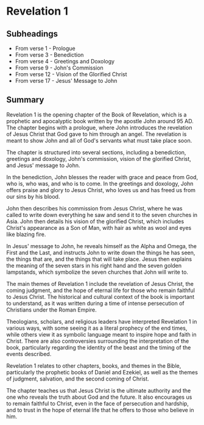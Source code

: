 # Revelation 1

## Subheadings

* From verse 1 - Prologue
* From verse 3 - Benediction
* From verse 4 - Greetings and Doxology
* From verse 9 - John's Commission
* From verse 12 - Vision of the Glorified Christ
* From verse 17 - Jesus' Message to John

## Summary

Revelation 1 is the opening chapter of the Book of Revelation, which is a prophetic and apocalyptic book written by the apostle John around 95 AD. The chapter begins with a prologue, where John introduces the revelation of Jesus Christ that God gave to him through an angel. The revelation is meant to show John and all of God's servants what must take place soon.

The chapter is structured into several sections, including a benediction, greetings and doxology, John's commission, vision of the glorified Christ, and Jesus' message to John.

In the benediction, John blesses the reader with grace and peace from God, who is, who was, and who is to come. In the greetings and doxology, John offers praise and glory to Jesus Christ, who loves us and has freed us from our sins by his blood.

John then describes his commission from Jesus Christ, where he was called to write down everything he saw and send it to the seven churches in Asia. John then details his vision of the glorified Christ, which includes Christ's appearance as a Son of Man, with hair as white as wool and eyes like blazing fire.

In Jesus' message to John, he reveals himself as the Alpha and Omega, the First and the Last, and instructs John to write down the things he has seen, the things that are, and the things that will take place. Jesus then explains the meaning of the seven stars in his right hand and the seven golden lampstands, which symbolize the seven churches that John will write to.

The main themes of Revelation 1 include the revelation of Jesus Christ, the coming judgment, and the hope of eternal life for those who remain faithful to Jesus Christ. The historical and cultural context of the book is important to understand, as it was written during a time of intense persecution of Christians under the Roman Empire.

Theologians, scholars, and religious leaders have interpreted Revelation 1 in various ways, with some seeing it as a literal prophecy of the end times, while others view it as symbolic language meant to inspire hope and faith in Christ. There are also controversies surrounding the interpretation of the book, particularly regarding the identity of the beast and the timing of the events described.

Revelation 1 relates to other chapters, books, and themes in the Bible, particularly the prophetic books of Daniel and Ezekiel, as well as the themes of judgment, salvation, and the second coming of Christ.

The chapter teaches us that Jesus Christ is the ultimate authority and the one who reveals the truth about God and the future. It also encourages us to remain faithful to Christ, even in the face of persecution and hardship, and to trust in the hope of eternal life that he offers to those who believe in him.